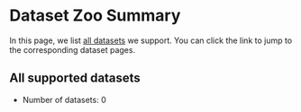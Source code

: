 # Dataset Zoo Summary

In this page, we list [all datasets](#all-supported-datasets) we support. You can click the link to jump to the corresponding dataset pages.

## All supported datasets

* Number of datasets: 0


